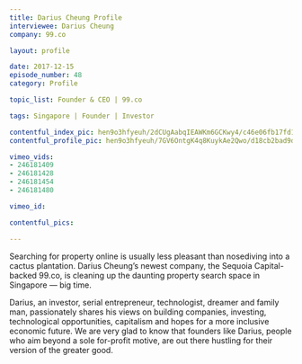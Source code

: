 ```yaml
---
title: Darius Cheung Profile
interviewee: Darius Cheung
company: 99.co

layout: profile

date: 2017-12-15
episode_number: 48
category: Profile

topic_list: Founder & CEO | 99.co

tags: Singapore | Founder | Investor

contentful_index_pic: hen9o3hfyeuh/2dCUgAabqIEAWKm6GCKwy4/c46e06fb17fd1f3c1cb59d249627623d/Darius_Cheung_01.jpg
contentful_profile_pic: hen9o3hfyeuh/7GV6OntgK4q8KuykAe2Qwo/d18cb2bad9d6b5d66f7b4eeab6b9be7f/Darius_Cheung_Blue_Frame.jpg

vimeo_vids:
- 246181409
- 246181428
- 246181454
- 246181480

vimeo_id: 

contentful_pics:

---
```


Searching for property online is usually less pleasant than nosediving into a cactus plantation. Darius Cheung’s newest company, the Sequoia Capital-backed 99.co, is cleaning up the daunting property search space in Singapore — big time.

Darius, an investor, serial entrepreneur, technologist, dreamer and family man, passionately shares his views on building companies, investing, technological opportunities, capitalism and hopes for a more inclusive economic future. We are very glad to know that founders like Darius, people who aim beyond a sole for-profit motive, are out there hustling for their version of the greater good.
